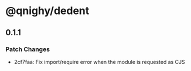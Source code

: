 # @qnighy/dedent

## 0.1.1

### Patch Changes

- 2cf7faa: Fix import/require error when the module is requested as CJS
